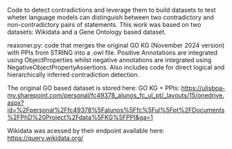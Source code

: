 Code to detect contradictions and leverage them to build datasets to test wheter language models can distinguish between two contradictory and non-contradictory pairs of statements. This work was based on two datasets: Wikidata and a Gene Ontology based dataset.

reasoner.py: code that merges the original GO KG (November 2024 version) with PPIs from STRING into a .owl file. 
Positive Annotations are integrated using ObjectProperties whilst negative annotations are integrated using NegativeObjectPropertyAssertions.
Also includes code for direct logical and hierarchically inferred contradiction detection.

The original GO based dataset is stored here:
GO KG + PPIs: https://ulisboa-my.sharepoint.com/personal/fc49378_alunos_fc_ul_pt/_layouts/15/onedrive.aspx?id=%2Fpersonal%2Ffc49378%5Falunos%5Ffc%5Ful%5Fpt%2FDocuments%2FPhD%20Project%2Fdata%5FKG%5FPPI&ga=1

Wikidata was acessed by their endpoint available here: https://query.wikidata.org/

